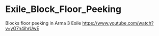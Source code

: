 # Exile_Block_Floor_Peeking
Blocks floor peeking in Arma 3 Exile
https://www.youtube.com/watch?v=yG7n4ihrUwE
